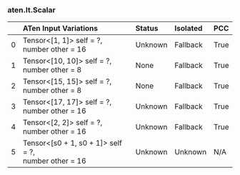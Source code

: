 ### aten.lt.Scalar
|    | ATen Input Variations                                   | Status   | Isolated   | PCC   |
|---:|:--------------------------------------------------------|:---------|:-----------|:------|
|  0 | Tensor<[1, 1]> self = ?,<br>number other = 16           | Unknown  | Fallback   | True  |
|  1 | Tensor<[10, 10]> self = ?,<br>number other = 8          | None     | Fallback   | True  |
|  2 | Tensor<[15, 15]> self = ?,<br>number other = 8          | None     | Fallback   | True  |
|  3 | Tensor<[17, 17]> self = ?,<br>number other = 16         | Unknown  | Fallback   | True  |
|  4 | Tensor<[2, 2]> self = ?,<br>number other = 16           | Unknown  | Fallback   | True  |
|  5 | Tensor<[s0 + 1, s0 + 1]> self = ?,<br>number other = 16 | Unknown  | Unknown    | N/A   |

